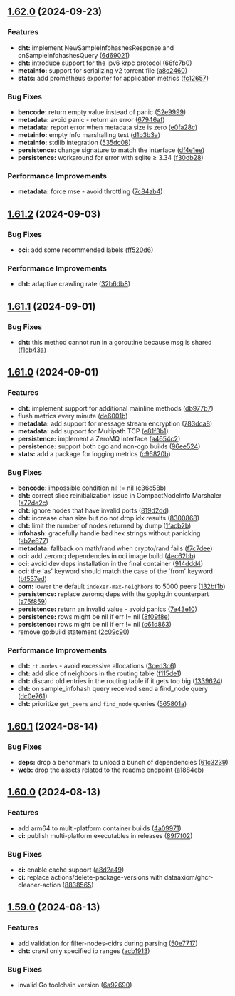 ## [1.62.0](https://github.com/tgragnato/magnetico/compare/v1.61.2...v1.62.0) (2024-09-23)


### Features

* **dht:** implement NewSampleInfohashesResponse and onSampleInfohashesQuery ([6d69021](https://github.com/tgragnato/magnetico/commit/6d69021c26526a04855e7d35c0dfcc138172b02e))
* **dht:** introduce support for the ipv6 krpc protocol ([66fc7b0](https://github.com/tgragnato/magnetico/commit/66fc7b098eb3e09021df84dd0dc0e680f4554f73))
* **metainfo:** support for serializing v2 torrent file ([a8c2460](https://github.com/tgragnato/magnetico/commit/a8c2460727c2aeb01b16783342651d3606c10794))
* **stats:** add prometheus exporter for application metrics ([fc12657](https://github.com/tgragnato/magnetico/commit/fc126578bce118aba0ee1b19565984973a85ec28))


### Bug Fixes

* **bencode:** return empty value instead of panic ([52e9999](https://github.com/tgragnato/magnetico/commit/52e999914ad5115ad71d55e846796d8ec1bc22d3))
* **metadata:** avoid panic - return an error ([67946af](https://github.com/tgragnato/magnetico/commit/67946af3a01220aae560294e3454eda93d547ec9))
* **metadata:** report error when metadata size is zero ([e0fa28c](https://github.com/tgragnato/magnetico/commit/e0fa28c5f682b67a71c762f78e48d9f1d109e564))
* **metainfo:** empty Info marshalling test ([d1b3b3a](https://github.com/tgragnato/magnetico/commit/d1b3b3aa4dadecc84684446d370cebaab702d312))
* **metainfo:** stdlib integration ([535dc08](https://github.com/tgragnato/magnetico/commit/535dc08b6f81ccb070a2dfb056496d84e8a2cbbb))
* **persistence:** change signature to match the interface ([df4e1ee](https://github.com/tgragnato/magnetico/commit/df4e1eeac5053fdbc8e3920b2d033e0cbdd8a5c9))
* **persistence:** workaround for error with sqlite ≥ 3.34 ([f30db28](https://github.com/tgragnato/magnetico/commit/f30db28e0d11b76fd591c9868415a808fe1bdb38))


### Performance Improvements

* **metadata:** force mse - avoid throttling ([7c84ab4](https://github.com/tgragnato/magnetico/commit/7c84ab45eea6a91f77472f330f703dd727ed4968))

## [1.61.2](https://github.com/tgragnato/magnetico/compare/v1.61.1...v1.61.2) (2024-09-03)


### Bug Fixes

* **oci:** add some recommended labels ([ff520d6](https://github.com/tgragnato/magnetico/commit/ff520d661c0ea06188e2618780b44443530d627c))


### Performance Improvements

* **dht:** adaptive crawling rate ([32b6db8](https://github.com/tgragnato/magnetico/commit/32b6db833165d27673b18afd25976aaae3283c09))

## [1.61.1](https://github.com/tgragnato/magnetico/compare/v1.61.0...v1.61.1) (2024-09-01)


### Bug Fixes

* **dht:** this method cannot run in a goroutine because msg is shared ([f1cb43a](https://github.com/tgragnato/magnetico/commit/f1cb43a77b1c88bfddafc2f2b62354a37cc87c82))

## [1.61.0](https://github.com/tgragnato/magnetico/compare/v1.60.1...v1.61.0) (2024-09-01)


### Features

* **dht:** implement support for additional mainline methods ([db977b7](https://github.com/tgragnato/magnetico/commit/db977b7dcfb056e7f20604283f7a2a4b3c4ff381))
* flush metrics every minute ([de6001b](https://github.com/tgragnato/magnetico/commit/de6001b6fdaaa46f6dab8476813c7439bb3c59a6))
* **metadata:** add support for message stream encryption ([783dca8](https://github.com/tgragnato/magnetico/commit/783dca89fb4ff56ccb6b10f6a4e0e2df3d8acf03))
* **metadata:** add support for Multipath TCP ([e81f3b1](https://github.com/tgragnato/magnetico/commit/e81f3b1e4ccdfe0926de070b222a2629859ed7ba))
* **persistence:** implement a ZeroMQ interface ([a4654c2](https://github.com/tgragnato/magnetico/commit/a4654c2aeafc29e4aae2af3fb9696caebefce172))
* **persistence:** support both cgo and non-cgo builds ([96ee524](https://github.com/tgragnato/magnetico/commit/96ee524fe213076f02bfb42d35604e90c394cdef))
* **stats:** add a package for logging metrics ([c96820b](https://github.com/tgragnato/magnetico/commit/c96820b09179558ba2bfca34d3f879a7571a27a6))


### Bug Fixes

* **bencode:** impossible condition nil != nil ([c36c58b](https://github.com/tgragnato/magnetico/commit/c36c58b8af0ec0c1f836bc1f2817927b8f70154e))
* **dht:** correct slice reinitialization issue in CompactNodeInfo Marshaler ([a72de2c](https://github.com/tgragnato/magnetico/commit/a72de2c3c2a521f6365ea0645fb86dc2f9374bd8))
* **dht:** ignore nodes that have invalid ports ([819d2dd](https://github.com/tgragnato/magnetico/commit/819d2dd4e65b73d8252a22fa3992d38c36aa8f9b))
* **dht:** increase chan size but do not drop idx results ([8300868](https://github.com/tgragnato/magnetico/commit/830086829bfdcf24675ae25b93316f6ae36304df))
* **dht:** limit the number of nodes returned by dump ([1facb2b](https://github.com/tgragnato/magnetico/commit/1facb2b416505a0106b5a26e61a0f728e652fe0d))
* **infohash:** gracefully handle bad hex strings without panicking ([ab2e677](https://github.com/tgragnato/magnetico/commit/ab2e6772ac36de6e5b1c20758b4e59df773cff47))
* **metadata:** fallback on math/rand when crypto/rand fails ([f7c7dee](https://github.com/tgragnato/magnetico/commit/f7c7dee91c29301e28cfabc5ec72ee08de0535fe))
* **oci:** add zeromq dependencies in oci image build ([4ec62bb](https://github.com/tgragnato/magnetico/commit/4ec62bba9516543197c10b700486831ef02703ac))
* **oci:** avoid dev deps installation in the final container ([914ddd4](https://github.com/tgragnato/magnetico/commit/914ddd4f7b756507490cdfb99dede3f93b074db0))
* **oci:** the 'as' keyword should match the case of the 'from' keyword ([bf557ed](https://github.com/tgragnato/magnetico/commit/bf557ed8e6c159e62c035fabdcc4a6373ec453e4))
* **oom:** lower the default `indexer-max-neighbors` to 5000 peers ([132bf1b](https://github.com/tgragnato/magnetico/commit/132bf1bbdb3b5fea22f5b1e923596263ad731237))
* **persistence:** replace zeromq deps with the gopkg.in counterpart ([a75f859](https://github.com/tgragnato/magnetico/commit/a75f859615c8014cbd99b5cf96b5e2146c524ab4))
* **persistence:** return an invalid value - avoid panics ([7e43e10](https://github.com/tgragnato/magnetico/commit/7e43e105f2dfec60429efa9625a0f6f4a14c22df))
* **persistence:** rows might be nil if err != nil ([8f09f8e](https://github.com/tgragnato/magnetico/commit/8f09f8eefe377af1ac68381d805bc73625da7251))
* **persistence:** rows might be nil if err != nil ([c61d863](https://github.com/tgragnato/magnetico/commit/c61d86319e0eaaaeb17455c706394efa4d9df7e6))
* remove go:build statement ([2c09c90](https://github.com/tgragnato/magnetico/commit/2c09c90ff20e7a768d068a4063c6f50f9f9cd177))


### Performance Improvements

* **dht:** `rt.nodes` - avoid excessive allocations ([3ced3c6](https://github.com/tgragnato/magnetico/commit/3ced3c66d4a8c5392c23982614f9120ed3f7de51))
* **dht:** add slice of neighbors in the routing table ([f115de1](https://github.com/tgragnato/magnetico/commit/f115de1a7ea4973fd7a7fde73bf30213113b12ce))
* **dht:** discard old entries in the routing table if it gets too big ([1339624](https://github.com/tgragnato/magnetico/commit/13396242fb1972a928b11d44c792bac659d26ac7))
* **dht:** on sample_infohash query received send a find_node query ([dc0e761](https://github.com/tgragnato/magnetico/commit/dc0e76124284bf63a07bc6d14257534aadcc19b4))
* **dht:** prioritize `get_peers` and `find_node` queries ([565801a](https://github.com/tgragnato/magnetico/commit/565801a86f9767a06dfd6e25437a5b9779512947))

## [1.60.1](https://github.com/tgragnato/magnetico/compare/v1.60.0...v1.60.1) (2024-08-14)


### Bug Fixes

* **deps:** drop a benchmark to unload a bunch of dependencies ([61c3239](https://github.com/tgragnato/magnetico/commit/61c3239ff2c7a3714b769391408b4c68643c44b8))
* **web:** drop the assets related to the readme endpoint ([a1884eb](https://github.com/tgragnato/magnetico/commit/a1884eb8c15dcbf83c213164e107e122bdad8509))

## [1.60.0](https://github.com/tgragnato/magnetico/compare/v1.59.0...v1.60.0) (2024-08-13)


### Features

* add arm64 to multi-platform container builds ([4a09971](https://github.com/tgragnato/magnetico/commit/4a09971b9f9ecd26c7dc3f40c5290b0f6a6138c3))
* **ci:** publish multi-platform executables in releases ([89f7f02](https://github.com/tgragnato/magnetico/commit/89f7f020b6ccb20f80b54127d41c5004d542e5b1))


### Bug Fixes

* **ci:** enable cache support ([a8d2a49](https://github.com/tgragnato/magnetico/commit/a8d2a49764e603d3f3cda07303b346e6fd360254))
* **ci:** replace actions/delete-package-versions with dataaxiom/ghcr-cleaner-action ([8838565](https://github.com/tgragnato/magnetico/commit/8838565c4bd197c0466b39a1ae38c3258a02ffde))

## [1.59.0](https://github.com/tgragnato/magnetico/compare/v1.58.3...v1.59.0) (2024-08-13)


### Features

* add validation for filter-nodes-cidrs during parsing ([50e7717](https://github.com/tgragnato/magnetico/commit/50e77170a178e0c588c16cc3f19368896e06100b))
* **dht:** crawl only specified ip ranges ([acb1913](https://github.com/tgragnato/magnetico/commit/acb19137b5776343b8fa087615ee95ab4436eb70))


### Bug Fixes

* invalid Go toolchain version ([6a92690](https://github.com/tgragnato/magnetico/commit/6a92690cb4f79355a679327ecbad4b55d9b7e2e0))

